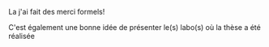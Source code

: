 La j'ai fait des merci formels!

C'est également une bonne idée de présenter le(s) labo(s) où la thèse a été
réalisée
